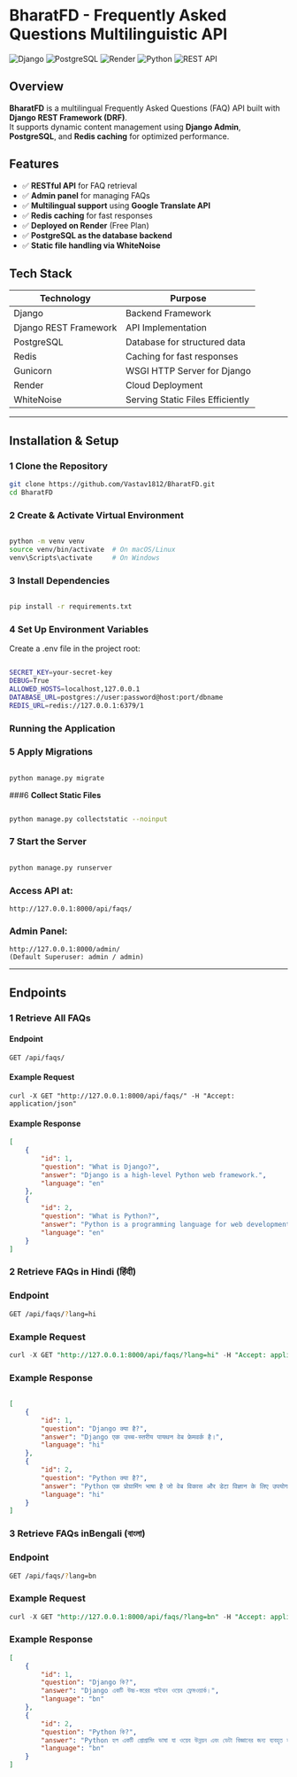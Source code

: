 #  BharatFD - Frequently Asked Questions Multilinguistic API

![Django](https://img.shields.io/badge/Django-4.2.7-green)
![PostgreSQL](https://img.shields.io/badge/PostgreSQL-14-blue)
![Render](https://img.shields.io/badge/Deployed_on-Render-purple)
![Python](https://img.shields.io/badge/Python-3.11-yellow)
![REST API](https://img.shields.io/badge/REST-API-orange)

##  Overview

**BharatFD** is a multilingual Frequently Asked Questions (FAQ) API built with **Django REST Framework (DRF)**.  
It supports dynamic content management using **Django Admin**, **PostgreSQL**, and **Redis caching** for optimized performance.

## Features

- ✅ **RESTful API** for FAQ retrieval
- ✅ **Admin panel** for managing FAQs
- ✅ **Multilingual support** using **Google Translate API**
- ✅ **Redis caching** for fast responses
- ✅ **Deployed on Render** (Free Plan)
- ✅ **PostgreSQL as the database backend**
- ✅ **Static file handling via WhiteNoise**

##  Tech Stack

| Technology     | Purpose                           |
|--------------|--------------------------------|
| Django       | Backend Framework              |
| Django REST Framework | API Implementation      |
| PostgreSQL   | Database for structured data   |
| Redis        | Caching for fast responses     |
| Gunicorn     | WSGI HTTP Server for Django    |
| Render       | Cloud Deployment               |
| WhiteNoise   | Serving Static Files Efficiently |

---

##  Installation & Setup

### 1️ **Clone the Repository**
```sh
git clone https://github.com/Vastav1812/BharatFD.git
cd BharatFD
```
### 2️ **Create & Activate Virtual Environment**
```sh

python -m venv venv
source venv/bin/activate  # On macOS/Linux
venv\Scripts\activate     # On Windows
```
### 3️ **Install Dependencies**
```sh

pip install -r requirements.txt
```
### 4️ **Set Up Environment Variables**
Create a .env file in the project root:

```sh

SECRET_KEY=your-secret-key
DEBUG=True
ALLOWED_HOSTS=localhost,127.0.0.1
DATABASE_URL=postgres://user:password@host:port/dbname
REDIS_URL=redis://127.0.0.1:6379/1
```
### Running the Application
### 5️ **Apply Migrations**
```sh

python manage.py migrate
```
###6️ **Collect Static Files**
```sh

python manage.py collectstatic --noinput
```
### 7️ **Start the Server**
```sh

python manage.py runserver
```
### Access API at:
```
http://127.0.0.1:8000/api/faqs/
```

### Admin Panel:
```
http://127.0.0.1:8000/admin/
(Default Superuser: admin / admin)
```


---

##  **Endpoints**

### **1️ Retrieve All FAQs**
####  **Endpoint**
```
GET /api/faqs/
```
#### **Example Request**
```
curl -X GET "http://127.0.0.1:8000/api/faqs/" -H "Accept: application/json"
```
####  **Example Response**
```json
[
    {
        "id": 1,
        "question": "What is Django?",
        "answer": "Django is a high-level Python web framework.",
        "language": "en"
    },
    {
        "id": 2,
        "question": "What is Python?",
        "answer": "Python is a programming language for web development and data science.",
        "language": "en"
    }
]
```
### 2️ **Retrieve FAQs in Hindi (हिंदी)**
### Endpoint
```bash
GET /api/faqs/?lang=hi
```
### Example Request
```sql
curl -X GET "http://127.0.0.1:8000/api/faqs/?lang=hi" -H "Accept: application/json"
```
### Example Response
```json

[
    {
        "id": 1,
        "question": "Django क्या है?",
        "answer": "Django एक उच्च-स्तरीय पायथन वेब फ्रेमवर्क है।",
        "language": "hi"
    },
    {
        "id": 2,
        "question": "Python क्या है?",
        "answer": "Python एक प्रोग्रामिंग भाषा है जो वेब विकास और डेटा विज्ञान के लिए उपयोग की जाती है।",
        "language": "hi"
    }
]
```
### 3 **Retrieve FAQs inBengali (বাংলা)**
### Endpoint
```bash
GET /api/faqs/?lang=bn
```
### Example Request
```sql
curl -X GET "http://127.0.0.1:8000/api/faqs/?lang=bn" -H "Accept: application/json"

```
### Example Response
```json
[
    {
        "id": 1,
        "question": "Django কি?",
        "answer": "Django একটি উচ্চ-স্তরের পাইথন ওয়েব ফ্রেমওয়ার্ক।",
        "language": "bn"
    },
    {
        "id": 2,
        "question": "Python কি?",
        "answer": "Python হল একটি প্রোগ্রামিং ভাষা যা ওয়েব উন্নয়ন এবং ডেটা বিজ্ঞানের জন্য ব্যবহৃত হয়।",
        "language": "bn"
    }
]

```





